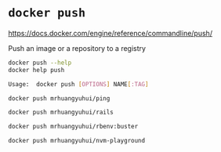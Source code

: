 # `docker push`

<https://docs.docker.com/engine/reference/commandline/push/>

Push an image or a repository to a registry

```bash
docker push --help
docker help push
```

```bash
Usage:  docker push [OPTIONS] NAME[:TAG]
```

```bash
docker push mrhuangyuhui/ping

docker push mrhuangyuhui/rails

docker push mrhuangyuhui/rbenv:buster

docker push mrhuangyuhui/nvm-playground
```
